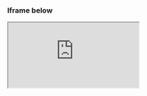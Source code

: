 ### Iframe below
<iframe src="https://accounts.bizzabo.com/widgets/tickets/215188?isInMinisite=true&widgetId=38318" style="width: 100%, height: 20000px"/>
